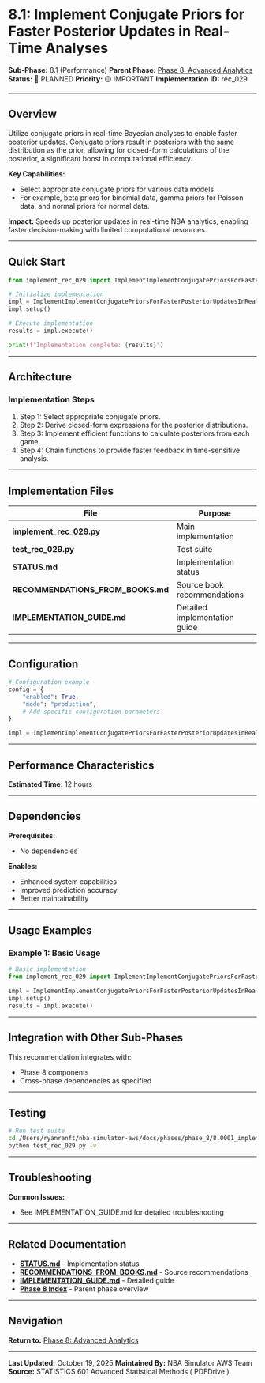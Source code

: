 # 8.1: Implement Conjugate Priors for Faster Posterior Updates in Real-Time Analyses

**Sub-Phase:** 8.1 (Performance)
**Parent Phase:** [Phase 8: Advanced Analytics](../PHASE_8_INDEX.md)
**Status:** 🔵 PLANNED
**Priority:** 🟡 IMPORTANT
**Implementation ID:** rec_029

---

## Overview

Utilize conjugate priors in real-time Bayesian analyses to enable faster posterior updates. Conjugate priors result in posteriors with the same distribution as the prior, allowing for closed-form calculations of the posterior, a significant boost in computational efficiency.

**Key Capabilities:**
- Select appropriate conjugate priors for various data models
- For example, beta priors for binomial data, gamma priors for Poisson data, and normal priors for normal data.

**Impact:**
Speeds up posterior updates in real-time NBA analytics, enabling faster decision-making with limited computational resources.

---

## Quick Start

```python
from implement_rec_029 import ImplementImplementConjugatePriorsForFasterPosteriorUpdatesInRealtimeAnalyses

# Initialize implementation
impl = ImplementImplementConjugatePriorsForFasterPosteriorUpdatesInRealtimeAnalyses()
impl.setup()

# Execute implementation
results = impl.execute()

print(f"Implementation complete: {results}")
```

---

## Architecture

### Implementation Steps

1. Step 1: Select appropriate conjugate priors.
2. Step 2: Derive closed-form expressions for the posterior distributions.
3. Step 3: Implement efficient functions to calculate posteriors from each game.
4. Step 4: Chain functions to provide faster feedback in time-sensitive analysis.

---

## Implementation Files

| File | Purpose |
|------|---------|
| **implement_rec_029.py** | Main implementation |
| **test_rec_029.py** | Test suite |
| **STATUS.md** | Implementation status |
| **RECOMMENDATIONS_FROM_BOOKS.md** | Source book recommendations |
| **IMPLEMENTATION_GUIDE.md** | Detailed implementation guide |

---

## Configuration

```python
# Configuration example
config = {
    "enabled": True,
    "mode": "production",
    # Add specific configuration parameters
}

impl = ImplementImplementConjugatePriorsForFasterPosteriorUpdatesInRealtimeAnalyses(config=config)
```

---

## Performance Characteristics

**Estimated Time:** 12 hours

---

## Dependencies

**Prerequisites:**
- No dependencies

**Enables:**
- Enhanced system capabilities
- Improved prediction accuracy
- Better maintainability

---

## Usage Examples

### Example 1: Basic Usage

```python
# Basic implementation
from implement_rec_029 import ImplementImplementConjugatePriorsForFasterPosteriorUpdatesInRealtimeAnalyses

impl = ImplementImplementConjugatePriorsForFasterPosteriorUpdatesInRealtimeAnalyses()
impl.setup()
results = impl.execute()
```

---

## Integration with Other Sub-Phases

This recommendation integrates with:
- Phase 8 components
- Cross-phase dependencies as specified

---

## Testing

```bash
# Run test suite
cd /Users/ryanranft/nba-simulator-aws/docs/phases/phase_8/8.0001_implement_conjugate_priors_for_faster_posterior_updates_in_r
python test_rec_029.py -v
```

---

## Troubleshooting

**Common Issues:**
- See IMPLEMENTATION_GUIDE.md for detailed troubleshooting

---

## Related Documentation

- **[STATUS.md](STATUS.md)** - Implementation status
- **[RECOMMENDATIONS_FROM_BOOKS.md](RECOMMENDATIONS_FROM_BOOKS.md)** - Source recommendations
- **[IMPLEMENTATION_GUIDE.md](IMPLEMENTATION_GUIDE.md)** - Detailed guide
- **[Phase 8 Index](../PHASE_8_INDEX.md)** - Parent phase overview

---

## Navigation

**Return to:** [Phase 8: Advanced Analytics](../PHASE_8_INDEX.md)

---

**Last Updated:** October 19, 2025
**Maintained By:** NBA Simulator AWS Team
**Source:** STATISTICS 601 Advanced Statistical Methods ( PDFDrive )
